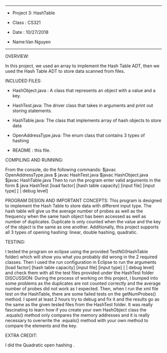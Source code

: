 
****************

* Project 3: HashTable

* Class : CS321

* Date : 10/27/2018

* Name:Van Nguyen

**************** 



OVERVIEW:

In this project, we used an array to implement the Hash Table ADT, then we used the Hash Table ADT to store data scanned from files. 


INCLUDED FILES:

* HashObject.java : A class that represents an object with a value and a key.

* HashTest.java: The driver class that takes in arguments and print out storing statements.

* HashTable.java: The class that implements array of hash objects to store data

* OpenAddressType.java: The enum class that contains 3 types of hashing

* README : this file.

COMPILING AND RUNNING:

From the console, do the following commands:
$javac OpenAddressType.java
$ javac HashTest.java
$javac HashObject.java
$javac HashTable.java
Then to run the program enter valid arguments in the form
$ java HashTest [load factor] [hash table capacity] [input file] [input type] [ | debug level]

PROGRAM DESIGN AND IMPORTANT CONCEPTS:
This program is designed to implement the Hash Table to store data with different input type. The hash table will give us the average number of probes 
as well as the frequency when the same hash object has been accessed as well as number of duplicates. Duplicate is only counted when the value and the key of the object
is the same as one another. Additionally, this project supports all 3 types of opening hashing: linear, double hashing, quadratic. 

TESTING:

I tested the program on eclipse using the provided TestNG(HashTable folder) which will show you what you probably did wrong in the 
2 required classes. Then I used the run configuration in Eclipse to run the arguments 
 [load factor] [hash table capacity] [input file] [input type] [ | debug level] and check them with all the test files provided under the HashTest folder
DISCUSSION:
During the process of working on this project, I bumped into some problems as the duplicates are not counted correctly and the average number of probes did not work 
as I expected. Then, when I run the xml file test on the HashTable, there are some failed tests on the getNumProbes() method. I spent at least 2 hours try to debug and
fix it and the results go as the same as the given tested files from the HashTest folder. 
It was really fascinating to learn how if you create your own HashObject class the .equals() method only compares the memory addresses and it is
really necessary to overwrite the .equals() method with your own method to compare the elements and the key.

 
EXTRA CREDIT:

 I did the Quadratic open hashing . 


